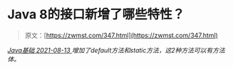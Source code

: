 <!--yml
category: 未分类
date: 0001-01-01 00:00:00
-->

# Java 8的接口新增了哪些特性？

> 原文：[https://zwmst.com/347.html](https://zwmst.com/347.html)

   [ *Java基础* ](https://zwmst.com/java%e5%9f%ba%e7%a1%80)*[ <time datetime="2021-08-13T08:17:56+08:00"> 2021-08-13 </time> ](https://zwmst.com/347.html)  增加了default方法和static方法，这2种方法可以有方法体。*